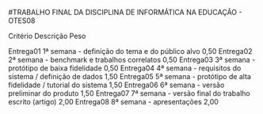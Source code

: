 #TRABALHO FINAL DA DISCIPLINA DE INFORMÁTICA NA EDUCAÇÃO - OTES08

Critério
Descrição
Peso


Entrega01
1ª semana - definição do tema e do público alvo
0,50
Entrega02
2ª semana - benchmark e trabalhos correlatos
0,50
Entrega03
3ª semana - protótipo de baixa fidelidade
0,50
Entrega04
4ª semana - requisitos do sistema / definição de dados
1,50
Entrega05
5ª semana -  protótipo de alta fidelidade / tutorial do sistema
1,50
Entrega06
6ª semana - versão preliminar do produto
1,50
Entrega07
7ª semana - versão final do trabalho escrito (artigo)
2,00
Entrega08
8ª semana - apresentações
2,00

